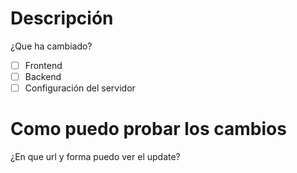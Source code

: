 # Descripción
¿Que ha cambiado?

- [ ] Frontend
- [ ] Backend
- [ ] Configuración del servidor

# Como puedo probar los cambios
¿En que url y forma puedo ver el update?
